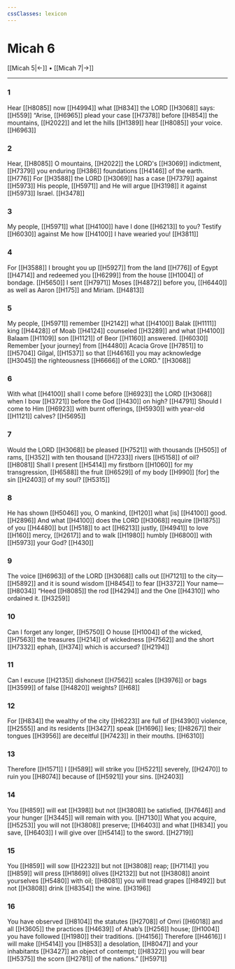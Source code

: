 ```yaml
---
cssClasses: lexicon
---
```


# Micah 6

[[Micah 5|←]] • [[Micah 7|→]]

---

### 1
Hear [[H8085]] now [[H4994]] what [[H834]] the LORD [[H3068]] says: [[H559]] “Arise, [[H6965]] plead your case [[H7378]] before [[H854]] the mountains, [[H2022]] and let the hills [[H1389]] hear [[H8085]] your voice. [[H6963]]

### 2
Hear, [[H8085]] O mountains, [[H2022]] the LORD's [[H3069]] indictment, [[H7379]] you enduring [[H386]] foundations [[H4146]] of the earth. [[H776]] For [[H3588]] the LORD [[H3069]] has a case [[H7379]] against [[H5973]] His people, [[H5971]] and He will argue [[H3198]] it against [[H5973]] Israel. [[H3478]]

### 3
My people, [[H5971]] what [[H4100]] have I done [[H6213]] to you?  Testify [[H6030]] against Me  how [[H4100]] I have wearied you! [[H3811]]

### 4
For [[H3588]] I brought you up [[H5927]] from the land [[H776]] of Egypt [[H4714]] and redeemed you [[H6299]] from the house [[H1004]] of bondage. [[H5650]] I sent [[H7971]] Moses [[H4872]] before you, [[H6440]] as well as Aaron [[H175]] and Miriam. [[H4813]]

### 5
My people, [[H5971]] remember [[H2142]] what [[H4100]] Balak [[H1111]] king [[H4428]] of Moab [[H4124]] counseled [[H3289]] and what [[H4100]] Balaam [[H1109]] son [[H1121]] of Beor [[H1160]] answered. [[H6030]] Remember [your journey] from [[H4480]] Acacia Grove [[H7851]] to [[H5704]] Gilgal, [[H1537]] so that [[H4616]] you may acknowledge [[H3045]] the righteousness [[H6666]] of the LORD.” [[H3068]]

### 6
With what [[H4100]] shall I come before [[H6923]] the LORD [[H3068]] when I bow [[H3721]] before the God [[H430]] on high? [[H4791]] Should I come to Him [[H6923]] with burnt offerings, [[H5930]] with year-old [[H1121]] calves? [[H5695]]

### 7
Would the LORD [[H3068]] be pleased [[H7521]] with thousands [[H505]] of rams, [[H352]] with ten thousand [[H7233]] rivers [[H5158]] of oil? [[H8081]] Shall I present [[H5414]] my firstborn [[H1060]] for my transgression, [[H6588]] the fruit [[H6529]] of my body [[H990]] [for] the sin [[H2403]] of my soul? [[H5315]]

### 8
He has shown [[H5046]] you,  O mankind, [[H120]] what [is] [[H4100]] good. [[H2896]] And what [[H4100]] does the LORD [[H3068]] require [[H1875]] of you [[H4480]] but [[H518]] to act [[H6213]] justly, [[H4941]] to love [[H160]] mercy, [[H2617]] and to walk [[H1980]] humbly [[H6800]] with [[H5973]] your God? [[H430]]

### 9
The voice [[H6963]] of the LORD [[H3068]] calls out [[H7121]] to the city— [[H5892]] and it is sound wisdom [[H8454]] to fear [[H3372]] Your name— [[H8034]] “Heed [[H8085]] the rod [[H4294]] and the One [[H4310]] who ordained it. [[H3259]]

### 10
Can I forget any longer, [[H5750]] O house [[H1004]] of the wicked, [[H7563]] the treasures [[H214]] of wickedness [[H7562]] and the short [[H7332]] ephah, [[H374]] which is accursed? [[H2194]]

### 11
Can I excuse [[H2135]] dishonest [[H7562]] scales [[H3976]] or bags [[H3599]] of false [[H4820]] weights? [[H68]]

### 12
For [[H834]] the wealthy of the city [[H6223]] are full of [[H4390]] violence, [[H2555]] and its residents [[H3427]] speak [[H1696]] lies; [[H8267]] their tongues [[H3956]] are deceitful [[H7423]] in their mouths. [[H6310]]

### 13
Therefore [[H1571]] I [[H589]] will strike you [[H5221]] severely, [[H2470]] to ruin you [[H8074]] because of [[H5921]] your sins. [[H2403]]

### 14
You [[H859]] will eat [[H398]] but not [[H3808]] be satisfied, [[H7646]] and your hunger [[H3445]] will remain with you. [[H7130]] What you acquire, [[H5253]] you will not [[H3808]] preserve; [[H6403]] and what [[H834]] you save, [[H6403]] I will give over [[H5414]] to the sword. [[H2719]]

### 15
You [[H859]] will sow [[H2232]] but not [[H3808]] reap; [[H7114]] you [[H859]] will press [[H1869]] olives [[H2132]] but not [[H3808]] anoint yourselves [[H5480]] with oil; [[H8081]] you will tread grapes [[H8492]] but not [[H3808]] drink [[H8354]] the wine. [[H3196]]

### 16
You have observed [[H8104]] the statutes [[H2708]] of Omri [[H6018]] and all [[H3605]] the practices [[H4639]] of Ahab’s [[H256]] house; [[H1004]] you have followed [[H1980]] their traditions. [[H4156]] Therefore [[H4616]] I will make [[H5414]] you [[H853]] a desolation, [[H8047]] and your inhabitants [[H3427]] an object of contempt; [[H8322]] you will bear [[H5375]] the scorn [[H2781]] of the nations.” [[H5971]]

